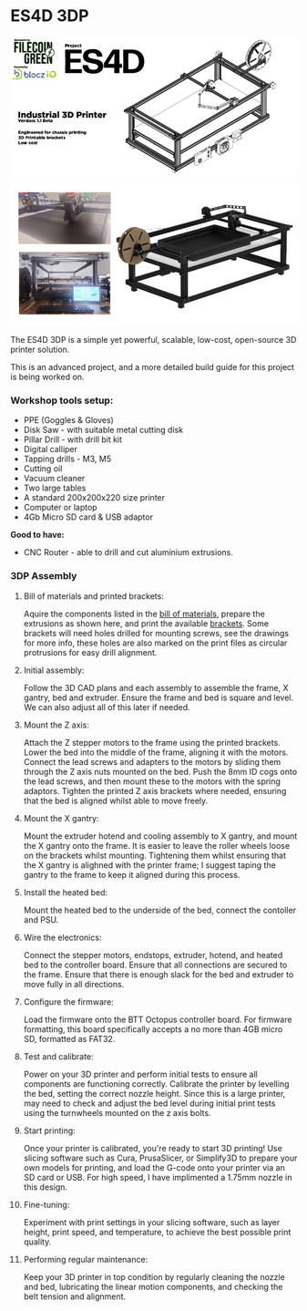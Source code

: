 # ES4D 3DP
![screenshot](https://github.com/Monolithcreative/ES4D/blob/main/ES4D-3DP.png)
![screenshot](https://github.com/Monolithcreative/ES4D/blob/main/ES4D_3DPpics2.png)

The ES4D 3DP is a simple yet powerful, scalable, low-cost, open-source 3D printer solution.

This is an advanced project, and a more detailed build guide for this project is being worked on.

### Workshop tools setup:

- PPE (Goggles & Gloves)
- Disk Saw - with suitable metal cutting disk
- Pillar Drill - with drill bit kit
- Digital calliper
- Tapping drills - M3, M5
- Cutting oil
- Vacuum cleaner
- Two large tables
- A standard 200x200x220 size printer
- Computer or laptop
- 4Gb Micro SD card & USB adaptor

**Good to have:**

- CNC Router - able to drill and cut aluminium extrusions.

### 3DP Assembly

1. Bill of materials and printed brackets: 

    Aquire the components listed in the [bill of materials](https://github.com/Monolithcreative/ES4D/blob/main/ES4D_3DP_V1.1_BOM.pdf), prepare the extrusions as shown here, and print the available [brackets](https://github.com/Monolithcreative/ES4D/tree/3DP-Printable-Parts). Some brackets will need holes drilled for mounting screws, see the drawings for more info, these holes are also marked on the print files as circular protrusions for easy drill alignment.

2. Initial assembly: 

    Follow the 3D CAD plans and each assembly to assemble the frame, X gantry, bed and extruder. Ensure the frame and bed is square and level. We can also adjust all of this later if needed.
    
3. Mount the Z axis: 
    
    Attach the Z stepper motors to the frame using the printed brackets. Lower the bed into the middle of the frame, aligning it with the motors.  Connect the lead screws and adapters to the motors by sliding them through the Z axis nuts mounted on the bed. Push the 8mm ID cogs onto the lead screws, and then mount these to the motors with the spring adaptors. Tighten the printed Z axis brackets where needed, ensuring that the bed is aligned whilst able to move freely.
    
4. Mount the X gantry: 
    
    Mount the extruder hotend and cooling assembly to X gantry, and mount the X gantry onto the frame. It is easier to leave the roller wheels loose on the brackets whilst mounting. Tightening them whilst ensuring that the X gantry is alighned with the printer frame; I suggest taping the gantry to the frame to keep it aligned during this process.
    
5. Install the heated bed:
    
    Mount the heated bed to the underside of the bed, connect the contoller and PSU.

6. Wire the electronics: 
    
    Connect the stepper motors, endstops, extruder, hotend, and heated bed to the controller board. Ensure that all connections are secured to the frame. Ensure that there is enough slack for the bed and extruder to move fully in all directions.
    
7. Configure the firmware: 
    
    Load the firmware onto the BTT Octopus controller board. For firmware formatting, this board specifically accepts a no more than 4GB micro SD, formatted as FAT32. 
    
8. Test and calibrate: 
    
    Power on your 3D printer and perform initial tests to ensure all components are functioning correctly. Calibrate the printer by levelling the bed, setting the correct nozzle height. Since this is a large printer, may need to check and adjust the bed level during initial print tests using the turnwheels mounted on the z axis bolts.
    
9. Start printing: 
    
    Once your printer is calibrated, you're ready to start 3D printing! Use slicing software such as Cura, PrusaSlicer, or Simplify3D to prepare your own models for printing, and load the G-code onto your printer via an SD card or USB. For high speed, I have implimented a 1.75mm nozzle in this design. 
    
10. Fine-tuning: 
    
    Experiment with print settings in your slicing software, such as layer height, print speed, and temperature, to achieve the best possible print quality.
    
11. Performing regular maintenance: 
    
    Keep your 3D printer in top condition by regularly cleaning the nozzle and bed, lubricating the linear motion components, and checking the belt tension and alignment.
